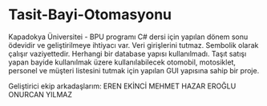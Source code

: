 # Tasit-Bayi-Otomasyonu
Kapadokya Üniversitei - BPU programı C# dersi için yapılan dönem sonu ödevidir ve geliştirilmeye ihtiyacı var. Veri girişlerini tutmaz. Sembolik olarak çalışır vaziyettedir. Herhangi bir database yapısı kullanılmadı. Taşıt satışı yapan bayide kullanılmak üzere kullanılabilecek otomobil, motosiklet, personel ve müşteri listesini tutmak için yapılan GUI yapısına sahip bir proje.

Geliştirici ekip arkadaşlarım:
EREN EKİNCİ
MEHMET HAZAR EROĞLU
ONURCAN YILMAZ

